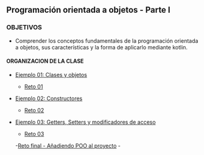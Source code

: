 ## Programación orientada a objetos - Parte I

### OBJETIVOS 

- Comprender los conceptos fundamentales de la programación orientada a objetos, sus características y la forma de aplicarlo mediante kotlin.

#### ORGANIZACION DE LA CLASE 

- [Ejemplo 01: Clases y objetos](Ejemplo-01)
  - [Reto 01](Reto-01)

- [Ejemplo 02: Constructores](Ejemplo-02)
  - [Reto 02](Reto-02)

- [Ejemplo 03: Getters, Setters y modificadores de acceso](Ejemplo-03)
  - [Reto 03](Reto-03)
  
  -[Reto final - Añadiendo POO al proyecto](Reto-final)
  -[](Postwork)

